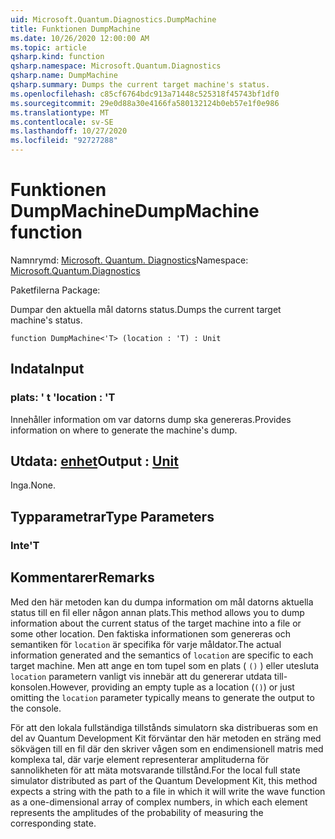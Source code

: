 ```yaml
---
uid: Microsoft.Quantum.Diagnostics.DumpMachine
title: Funktionen DumpMachine
ms.date: 10/26/2020 12:00:00 AM
ms.topic: article
qsharp.kind: function
qsharp.namespace: Microsoft.Quantum.Diagnostics
qsharp.name: DumpMachine
qsharp.summary: Dumps the current target machine's status.
ms.openlocfilehash: c85cf6764bdc913a71448c525318f45743bf1df0
ms.sourcegitcommit: 29e0d88a30e4166fa580132124b0eb57e1f0e986
ms.translationtype: MT
ms.contentlocale: sv-SE
ms.lasthandoff: 10/27/2020
ms.locfileid: "92727288"
---
```

# <a name="dumpmachine-function"></a><span data-ttu-id="8bcb9-102">Funktionen DumpMachine</span><span class="sxs-lookup"><span data-stu-id="8bcb9-102">DumpMachine function</span></span>

<span data-ttu-id="8bcb9-103">Namnrymd: [Microsoft. Quantum. Diagnostics](xref:Microsoft.Quantum.Diagnostics)</span><span class="sxs-lookup"><span data-stu-id="8bcb9-103">Namespace: [Microsoft.Quantum.Diagnostics](xref:Microsoft.Quantum.Diagnostics)</span></span>

<span data-ttu-id="8bcb9-104">Paketfilerna [](https://nuget.org/packages/)</span><span class="sxs-lookup"><span data-stu-id="8bcb9-104">Package: [](https://nuget.org/packages/)</span></span>


<span data-ttu-id="8bcb9-105">Dumpar den aktuella mål datorns status.</span><span class="sxs-lookup"><span data-stu-id="8bcb9-105">Dumps the current target machine's status.</span></span>

```qsharp
function DumpMachine<'T> (location : 'T) : Unit
```


## <a name="input"></a><span data-ttu-id="8bcb9-106">Indata</span><span class="sxs-lookup"><span data-stu-id="8bcb9-106">Input</span></span>

### <a name="location--t"></a><span data-ttu-id="8bcb9-107">plats: ' t '</span><span class="sxs-lookup"><span data-stu-id="8bcb9-107">location : 'T</span></span>

<span data-ttu-id="8bcb9-108">Innehåller information om var datorns dump ska genereras.</span><span class="sxs-lookup"><span data-stu-id="8bcb9-108">Provides information on where to generate the machine's dump.</span></span>



## <a name="output--unit"></a><span data-ttu-id="8bcb9-109">Utdata: [enhet](xref:microsoft.quantum.lang-ref.unit)</span><span class="sxs-lookup"><span data-stu-id="8bcb9-109">Output : [Unit](xref:microsoft.quantum.lang-ref.unit)</span></span>

<span data-ttu-id="8bcb9-110">Inga.</span><span class="sxs-lookup"><span data-stu-id="8bcb9-110">None.</span></span>

## <a name="type-parameters"></a><span data-ttu-id="8bcb9-111">Typparametrar</span><span class="sxs-lookup"><span data-stu-id="8bcb9-111">Type Parameters</span></span>

### <a name="t"></a><span data-ttu-id="8bcb9-112">Inte</span><span class="sxs-lookup"><span data-stu-id="8bcb9-112">'T</span></span>



## <a name="remarks"></a><span data-ttu-id="8bcb9-113">Kommentarer</span><span class="sxs-lookup"><span data-stu-id="8bcb9-113">Remarks</span></span>

<span data-ttu-id="8bcb9-114">Med den här metoden kan du dumpa information om mål datorns aktuella status till en fil eller någon annan plats.</span><span class="sxs-lookup"><span data-stu-id="8bcb9-114">This method allows you to dump information about the current status of the target machine into a file or some other location.</span></span>
<span data-ttu-id="8bcb9-115">Den faktiska informationen som genereras och semantiken för `location` är specifika för varje måldator.</span><span class="sxs-lookup"><span data-stu-id="8bcb9-115">The actual information generated and the semantics of `location` are specific to each target machine.</span></span> <span data-ttu-id="8bcb9-116">Men att ange en tom tupel som en plats ( `()` ) eller utesluta `location` parametern vanligt vis innebär att du genererar utdata till-konsolen.</span><span class="sxs-lookup"><span data-stu-id="8bcb9-116">However, providing an empty tuple as a location (`()`) or just omitting the `location` parameter typically means to generate the output to the console.</span></span>

<span data-ttu-id="8bcb9-117">För att den lokala fullständiga tillstånds simulatorn ska distribueras som en del av Quantum Development Kit förväntar den här metoden en sträng med sökvägen till en fil där den skriver vågen som en endimensionell matris med komplexa tal, där varje element representerar amplituderna för sannolikheten för att mäta motsvarande tillstånd.</span><span class="sxs-lookup"><span data-stu-id="8bcb9-117">For the local full state simulator distributed as part of the Quantum Development Kit, this method  expects a string with the path to a file in which it will write the wave function as a one-dimensional array of complex numbers, in which each element represents the amplitudes of the probability of measuring the corresponding state.</span></span>